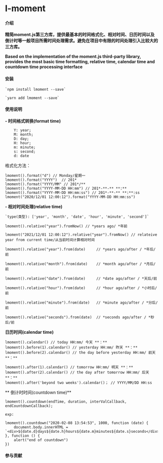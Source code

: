 # l-moment

#### 介绍
**精简moment.js第三方库，提供最基本的时间格式化、相对时间、日历时间以及倒计时等一般项目所需时间处理需求。避免在项目中有限的时间处理引入比较大的三方库。**

**Based on the implementation of the moment.js third-party library, provides the most basic time formatting, relative time, calendar time and countdown time processing interface**

#### 安装


    `npm install lmoment --save`
    
    `yarn add lmoment --save`

#### 使用说明

**- 时间格式转换(format time)**

		Y: year; 
		M: month; 
		D: day;
		H: hour;
		m: minute; 
		s: second; 
		d: date
	 
格式化方法：

	lmoment().format("d") // Monday/星期一
    lmoment().format("YYYY")  // 201*
    lmoment().format("YYYY/MM" // 201*/**
    lmoment().format("YYYY-MM-DD HH:mm") // 201*-**-** **:** 
    lmoment().format("YYYY-MM-DD HH:mm:ss") // 201*-**-** **:**:ss
    lmoment("2020/12/01 12:00:12").format("YYYY-MM-DD HH:mm:ss")
	
**- 相对时间处理(relative time)**

	`type(类型): ['year', 'month', 'date', 'hour', 'minute', 'second']`
	
	lmoment().relative("year").fromNow() // *years ago/ *年前
		
	lmoment("2021/12/01 12:00:12").relative("year").fromNow() // relateive year from current time/从当前时间计算相对时间
		
	lmoment().relative("year").from(date)     // *years ago/after / *年后/前
		
	lmoment().relative("month").from(date)    // *month ago/after / *月后/前
		
	lmoment().relative("date").from(date)     // *date ago/after / *天后/前
		
	lmoment().relative("hour").from(date)     // *hour ago/after / *小时后/前
		
	lmoment().relative("minute").from(date)   // *minute ago/after / *分后/前
		
	lmoment().relative("seconds").from(date)  // *seconds ago/after / *秒后/前
		
**日历时间(calendar time)**

	lmoment().calendar() // today HH:mm/ 今天 **：**
	lmoment().before(1).calendar() // yesterday HH:mm/ 昨天 **：**
	lmoment().before(2).calendar() // the day before yesterday HH:mm/ 前天 **：**

	lmoment().after(1).calendar() // tomorrow HH:mm/ 明天 **：**
	lmoment().after(2).calendar() // the day after tomorrow HH:mm/ 后天 **：**
	lmoment().after('beyond two weeks').calendar()； // YYYY/MM/DD HH:ss

** 倒计时时间(countdown time)**

	lmoment().countdown(endTime, duration, interValCallback, endCountdownCallback);

	exp:

	lmoment().countdown("2020-02-08 13:54:53", 1000, function (date) {
        document.body.innerHTML = `<div>${date.d}days${date.h}hours${date.m}minutes${date.s}seconds</div>`
	}, function () {
		alert("end of countdown")
	})

#### 参与贡献
